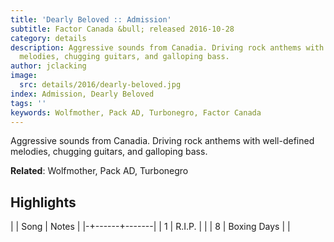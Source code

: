 ```yaml
---
title: 'Dearly Beloved :: Admission'
subtitle: Factor Canada &bull; released 2016-10-28
category: details
description: Aggressive sounds from Canadia. Driving rock anthems with well-defined
  melodies, chugging guitars, and galloping bass.
author: jclacking
image:
  src: details/2016/dearly-beloved.jpg
index: Admission, Dearly Beloved
tags: ''
keywords: Wolfmother, Pack AD, Turbonegro, Factor Canada
---
```

Aggressive sounds from Canadia. Driving rock anthems with well-defined melodies, chugging guitars, and galloping bass.<!--more-->

**Related**: Wolfmother, Pack AD, Turbonegro

## Highlights

| | Song | Notes |
|-+------+-------|
| 1 | R.I.P. |  |
| 8 | Boxing Days |  |

